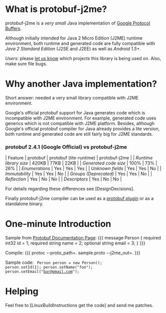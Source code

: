 # What is protobuf-j2me?

protobuf-j2me is a *very small* Java implementation of [Google Protocol Buffers](http://code.google.com/apis/protocolbuffers/docs).

Although initially intended for Java 2 Micro Edition (J2ME) runtime environment, both runtime and generated code are fully compatible with *Java 2 Standard Edition* (J2SE and J2EE) as well as *Android 1.5+*.

*Users*: please [let us know](mailto:protobuf-j2me@googlegroups.com) which projects this library is being used on. Also, make sure file bugs.

# Why another Java implementation?

Short answer: needed a very small library compatible with J2ME environment.

Google's official protobuf support for Java generates code which is incompatible with J2ME environment. For example, generated code uses generics which is not compatible with J2ME platform. Besides, although Google's official protobuf compiler for Java already provides a lite version, both runtime and generated code are still fairly big for J2ME standards.

### protobuf 2.4.1 (Google Official) vs protobuf-j2me

| Feature                | protobuf | protobuf (lite-runtime) | protobuf-j2me |
| *Runtime library size* |   420KB  |     77KB     |     22KB      |
| *Generated code size*  |   100%   |     73%      |     26%       |
| *Enumerations*         |   Yes    |     Yes      |     Yes       |
| *Unknown fields*       |   Yes    |     Yes      |      No       |
| *Immutability*         |   Yes    |     Yes      |      No       |
| *Groups (Deprecated)*  |   Yes    |     Yes      |      No       |
| *Reflection*           |   Yes    |      No      |      No       |
| *Descriptors*          |   Yes    |      No      |      No       |

For details regarding these differences see [DesignDecisions].

Finally protobuf-j2me compiler can be used as a [protobuf plugin](http://code.google.com/apis/protocolbuffers/docs/reference/other.html) or as a standalone binary.

# One-minute Introduction

Sample from [Protobuf Documentation Page](http://code.google.com/apis/protocolbuffers/docs):
{{{
message Person {
  required int32 id = 1;
  required string name = 2;
  optional string email = 3;
}
}}}

Compile:
{{{
protoc --proto_path=. sample.proto --j2me_out=.
}}}

Sample code:
<code language="java">
Person person = new Person();
person.setId(1);
person.setName("foo");
person.setEmail("bar@gmail.com");
</code>

# Helping

Feel free to [LinuxBuildInstructions get the code] and send me patches.
